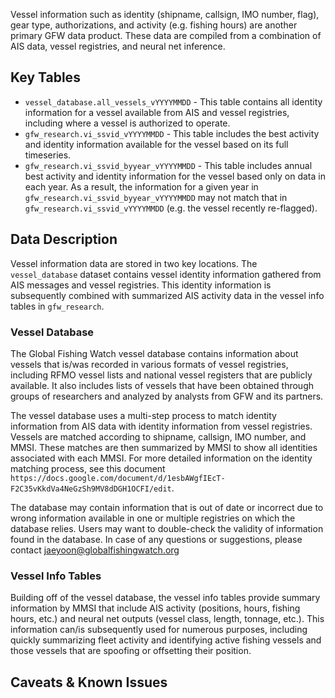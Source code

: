 Vessel information such as identity (shipname, callsign, IMO number, flag), gear type, authorizations, and activity (e.g. fishing hours) are another primary GFW data product. These data are compiled from a combination of AIS data, vessel registries, and neural net inference. 

## Key Tables

+ `vessel_database.all_vessels_vYYYYMMDD` - This table contains all identity information for a vessel available from AIS and vessel registries, including where a vessel is authorized to operate.
+ `gfw_research.vi_ssvid_vYYYYMMDD` - This table includes the best activity and identity information available for the vessel based on its full timeseries.
+ `gfw_research.vi_ssvid_byyear_vYYYYMMDD` - This table includes annual best activity and identity information for the vessel based only on data in each year. As a result, the information for a given year in `gfw_research.vi_ssvid_byyear_vYYYYMMDD` may not match that in `gfw_research.vi_ssvid_vYYYYMMDD` (e.g. the vessel recently re-flagged).

## Data Description

Vessel information data are stored in two key locations. The `vessel_database` dataset contains vessel identity information gathered from AIS messages and vessel registries. This identity information is subsequently combined with summarized AIS activity data in the vessel info tables in `gfw_research`.

### Vessel Database

The Global Fishing Watch vessel database contains information about vessels that is/was recorded in various formats of vessel registries, including RFMO vessel lists and national vessel registers that are publicly available. It also includes lists of vessels that have been obtained through groups of researchers and analyzed by analysts from GFW and its partners. 

The vessel database uses a multi-step process to match identity information from AIS data with identity information from vessel registries. Vessels are matched according to shipname, callsign, IMO number, and MMSI. These matches are then summarized by MMSI to show all identities associated with each MMSI. For more detailed information on the identity matching process, see this document `https://docs.google.com/document/d/1esbAWgfIEcT-F2C35vKkdVa4NeGzSh9MV8dDGH1OCFI/edit`.

The database may contain information that is out of date or incorrect due to wrong information available in one or multiple registries on which the database relies. Users may want to double-check the validity of information found in the database. In case of any questions or suggestions, please contact jaeyoon@globalfishingwatch.org 

### Vessel Info Tables

Building off of the vessel database, the vessel info tables provide summary information by MMSI that include AIS activity (positions, hours, fishing hours, etc.) and neural net outputs (vessel class, length, tonnage, etc.). This information can/is subsequently used for numerous purposes, including quickly summarizing fleet activity and identifying active fishing vessels and those vessels that are spoofing or offsetting their position.

## Caveats & Known Issues